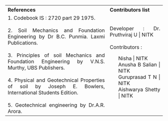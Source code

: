 


<table style="text-align:justify;">
<tr style="background-color:transparent;">
  <th>References</th>
    <th>Contributors list</th>
  </tr>
  <tr style="background-color:transparent;">
  <td>
    1.	Codebook IS : 2720 part 29 1975.</br></br>
    2.	Soil Mechanics and Foundation Engineering by Dr B.C. Punmia. Laxmi Publications.</br></br>
    3.	Principles of soil Mechanics and Foundation Engineering by V.N.S. Murthy, UBS Publishers.</br></br>
    4.	Physical and Geotechnical Properties of soil by Joseph E. Bowlers, International Students Edition.</br></br>
    5.	Geotechnical engineering by Dr.A.R. Arora.
  </td>
    <td>Developer : Dr. Pruthviraj U | NITK</br></br>
    Contributors :
    <ul style="list-style-type: none;">
    <li>Nisha | NITK</li>
    <li>Anusha B Salian | NITK</li>
    <li>Guruprasad T N | NITK</li>
    <li>Aishwarya Shetty | NITK</li>
    </ul></td>
  </tr>
</table>
